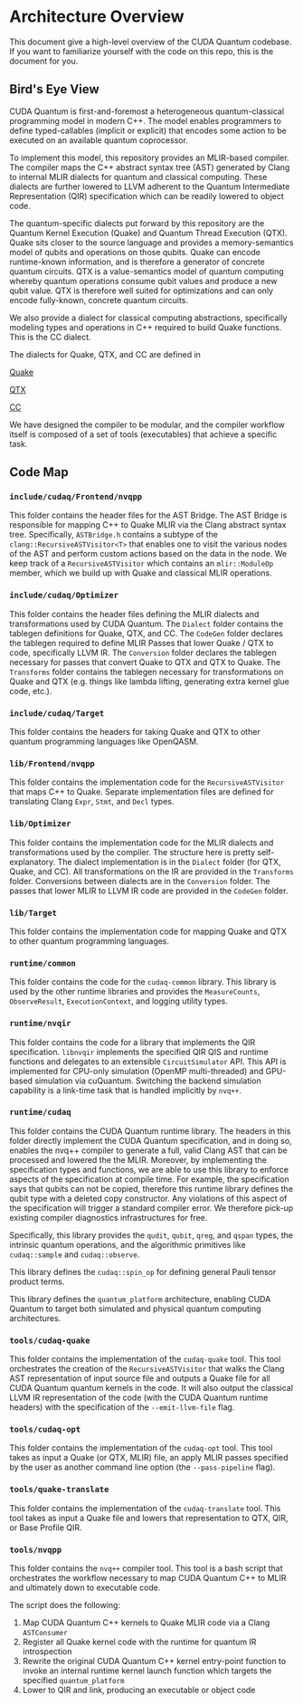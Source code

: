 # Architecture Overview

This document give a high-level overview of the CUDA Quantum codebase. If you
want to familiarize yourself with the code on this repo, this is the document
for you.

## Bird's Eye View

CUDA Quantum is first-and-foremost a heterogeneous quantum-classical programming
model in modern C++. The model enables programmers to define typed-callables
(implicit or explicit) that encodes some action to be executed on an available
quantum coprocessor.

To implement this model, this repository provides an MLIR-based compiler. The
compiler maps the C++ abstract syntax tree (AST) generated by Clang to internal
MLIR dialects for quantum and classical computing. These dialects are further
lowered to LLVM adherent to the Quantum Intermediate Representation (QIR)
specification which can be readily lowered to object code.

The quantum-specific dialects put forward by this repository are the Quantum
Kernel Execution (Quake) and Quantum Thread Execution (QTX). Quake sits closer
to the source language and provides a memory-semantics model of qubits and
operations on those qubits. Quake can encode runtime-known information, and is
therefore a generator of concrete quantum circuits. QTX is a value-semantics
model of quantum computing whereby quantum operations consume qubit values and
produce a new qubit value. QTX is therefore well suited for optimizations and
can only encode fully-known, concrete quantum circuits.

We also provide a dialect for classical computing abstractions, specifically
modeling types and operations in C++ required to build Quake functions. This is
the CC dialect.

The dialects for Quake, QTX, and CC are defined in

[Quake](https://github.com/NVIDIA/cuda-quantum/blob/main/include/cudaq/Optimizer/Dialect/Quake/QuakeOps.td)

[QTX](https://github.com/NVIDIA/cuda-quantum/blob/main/include/cudaq/Optimizer/Dialect/QTX/QTXOps.td)

[CC](https://github.com/NVIDIA/cuda-quantum/blob/main/include/cudaq/Optimizer/Dialect/CC/CCOps.td)

We have designed the compiler to be modular, and the compiler workflow itself is
composed of a set of tools (executables) that achieve a specific task.

## Code Map

### `include/cudaq/Frontend/nvqpp`

This folder contains the header files for the AST Bridge. The AST Bridge is
responsible for mapping C++ to Quake MLIR via the Clang abstract syntax tree.
Specifically, `ASTBridge.h` contains a subtype of the
`clang::RecursiveASTVisitor<T>` that enables one to visit the various nodes of
the AST and perform custom actions based on the data in the node. We keep track
of a `RecursiveASTVisitor` which contains an `mlir::ModuleOp` member, which we
build up with Quake and classical MLIR operations.

### `include/cudaq/Optimizer`

This folder contains the header files defining the MLIR dialects and
transformations used by CUDA Quantum. The `Dialect` folder contains the tablegen
definitions for Quake, QTX, and CC. The `CodeGen` folder declares the tablegen
required to define MLIR Passes that lower Quake / QTX to code, specifically LLVM
IR. The `Conversion` folder declares the tablegen necessary for passes that
convert Quake to QTX and QTX to Quake. The `Transforms` folder contains the
tablegen necessary for transformations on Quake and QTX (e.g. things like lambda
lifting, generating extra kernel glue code, etc.).

### `include/cudaq/Target`

This folder contains the headers for taking Quake and QTX to other quantum
programming languages like OpenQASM.

### `lib/Frontend/nvqpp`

This folder contains the implementation code for the `RecursiveASTVisitor` that
maps C++ to Quake. Separate implementation files are defined for translating
Clang `Expr`, `Stmt`, and `Decl` types.

### `lib/Optimizer`

This folder contains the implementation code for the MLIR dialects and
transformations used by the compiler. The structure here is pretty
self-explanatory. The dialect implementation is in the `Dialect` folder (for
QTX, Quake, and CC). All transformations on the IR are provided in the
`Transforms` folder. Conversions between dialects are in the `Conversion`
folder. The passes that lower MLIR to LLVM IR code are provided in the `CodeGen`
folder.

### `lib/Target`

This folder contains the implementation code for mapping Quake and QTX to other
quantum programming languages.

### `runtime/common`

This folder contains the code for the `cudaq-common` library. This library is
used by the other runtime libraries and provides the `MeasureCounts`,
`ObserveResult`, `ExecutionContext`, and logging utility types.

### `runtime/nvqir`

This folder contains the code for a library that implements the QIR
specification. `libnvqir` implements the specified QIR QIS and runtime functions
and delegates to an extensible `CircuitSimulator` API. This API is implemented
for CPU-only simulation (OpenMP multi-threaded) and GPU-based simulation via
cuQuantum. Switching the backend simulation capability is a link-time task that
is handled implicitly by `nvq++`.

### `runtime/cudaq`

This folder contains the CUDA Quantum runtime library. The headers in this
folder directly implement the CUDA Quantum specification, and in doing so,
enables the nvq++ compiler to generate a full, valid Clang AST that can be
processed and lowered the the MLIR. Moreover, by implementing the specification
types and functions, we are able to use this library to enforce aspects of the
specification at compile time. For example, the specification says that qubits
can not be copied, therefore this runtime library defines the qubit type with a
deleted copy constructor. Any violations of this aspect of the specification
will trigger a standard compiler error. We therefore pick-up existing compiler
diagnostics infrastructures for free.

Specifically, this library provides the `qudit`, `qubit`, `qreg`, and `qspan`
types, the intrinsic quantum operations, and the algorithmic primitives like
`cudaq::sample` and `cudaq::observe`.

This library defines the `cudaq::spin_op` for defining general Pauli tensor
product terms.

This library defines the `quantum_platform` architecture, enabling CUDA Quantum
to target both simulated and physical quantum computing architectures.

### `tools/cudaq-quake`

This folder contains the implementation of the `cudaq-quake` tool. This tool
orchestrates the creation of the `RecursiveASTVisitor` that walks the Clang AST
representation of input source file and outputs a Quake file for all CUDA
Quantum quantum kernels in the code. It will also output the classical LLVM IR
representation of the code (with the CUDA Quantum runtime headers) with the
specification of the `--emit-llvm-file` flag.

### `tools/cudaq-opt`

This folder contains the implementation of the `cudaq-opt` tool. This tool takes
as input a Quake (or QTX, MLIR) file, an apply MLIR passes specified by the user
as another command line option (the `--pass-pipeline` flag).

### `tools/quake-translate`

This folder contains the implementation of the `cudaq-translate` tool. This tool
takes as input a Quake file and lowers that representation to QTX, QIR, or Base
Profile QIR.

### `tools/nvqpp`

This folder contains the `nvq++` compiler tool. This tool is a bash script that
orchestrates the workflow necessary to map CUDA Quantum C++ to MLIR and
ultimately down to executable code.

The script does the following:

1. Map CUDA Quantum C++ kernels to Quake MLIR code via a Clang `ASTConsumer`
2. Register all Quake kernel code with the runtime for quantum IR introspection
3. Rewrite the original CUDA Quantum C++ kernel entry-point function to invoke
   an internal runtime kernel launch function which targets the specified
   `quantum_platform`
4. Lower to QIR and link, producing an executable or object code
